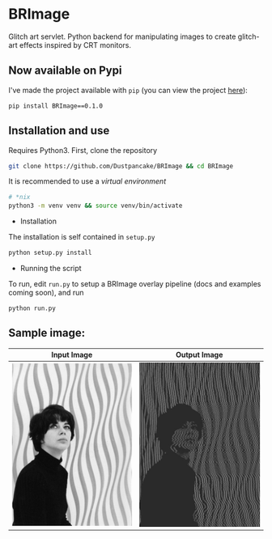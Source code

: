 # BRImage
Glitch art servlet. Python backend for manipulating images to create glitch-art effects inspired by CRT monitors.

## Now available on Pypi
I've made the project available with `pip` (you can view the project [here](https://pypi.org/project/BRImage/0.1.0/)):
```
pip install BRImage==0.1.0
```

## Installation and use
Requires Python3. First, clone the repository
```bash
git clone https://github.com/Dustpancake/BRImage && cd BRImage
```
It is recommended to use a *virtual environment*
```bash
# *nix
python3 -m venv venv && source venv/bin/activate
```

- Installation

The installation is self contained in `setup.py`
```bash
python setup.py install 
```

- Running the script

To run, edit `run.py` to setup a BRImage overlay pipeline (docs and examples coming soon), and run
```
python run.py
```

## Sample image:

Input Image            |  Output Image
:-------------------------:|:-------------------------:
![](https://github.com/Dustpancake/BRImage/blob/master/sample-image.jpg)  |  ![](https://github.com/Dustpancake/BRImage/blob/master/sample-glitch.jpg)
